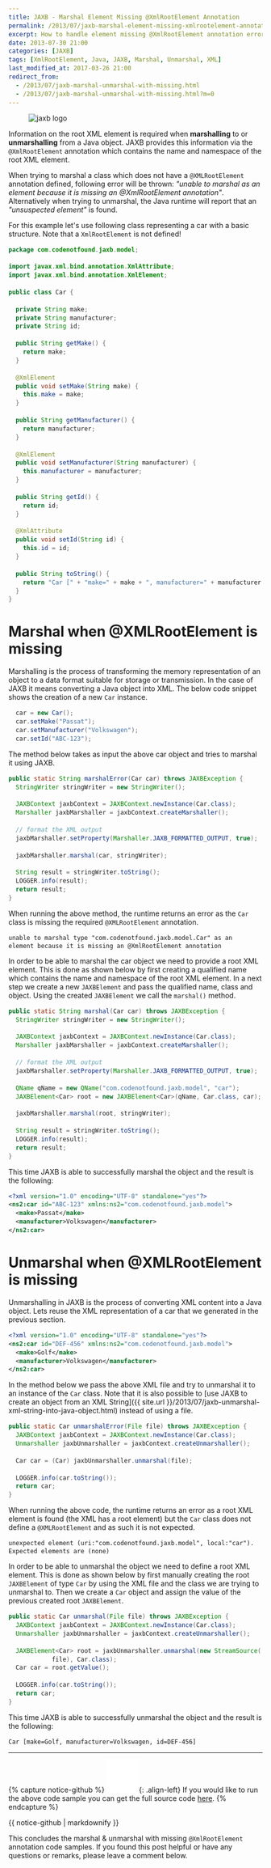 ```yaml
---
title: JAXB - Marshal Element Missing @XmlRootElement Annotation
permalink: /2013/07/jaxb-marshal-element-missing-xmlrootelement-annotation.html
excerpt: How to handle element missing @XmlRootElement annotation errors when trying to marshal a Java object using JAXB.
date: 2013-07-30 21:00
categories: [JAXB]
tags: [XmlRootElement, Java, JAXB, Marshal, Unmarshal, XML]
last_modified_at: 2017-03-26 21:00
redirect_from:
  - /2013/07/jaxb-marshal-unmarshal-with-missing.html
  - /2013/07/jaxb-marshal-unmarshal-with-missing.html?m=0
---
```


<figure>
    <img src="{{ site.url }}/assets/images/logos/jaxb-logo.png" alt="jaxb logo" class="logo">
</figure>

Information on the root XML element is required when **marshalling** to or **unmarshalling** from a Java object. JAXB provides this information via the `@XmlRootElement` annotation which contains the name and namespace of the root XML element.

When trying to marshal a class which does not have a `@XMLRootElement` annotation defined, following error will be thrown: <var>"unable to marshal as an element because it is missing an @XmlRootElement annotation"</var>. Alternatively when trying to unmarshal, the Java runtime will report that an <var>"unsuspected element"</var> is found.

For this example let's use following class representing a car with a basic structure. Note that a `XmlRootElement` is not defined!

``` java
package com.codenotfound.jaxb.model;

import javax.xml.bind.annotation.XmlAttribute;
import javax.xml.bind.annotation.XmlElement;

public class Car {

  private String make;
  private String manufacturer;
  private String id;

  public String getMake() {
    return make;
  }

  @XmlElement
  public void setMake(String make) {
    this.make = make;
  }

  public String getManufacturer() {
    return manufacturer;
  }

  @XmlElement
  public void setManufacturer(String manufacturer) {
    this.manufacturer = manufacturer;
  }

  public String getId() {
    return id;
  }

  @XmlAttribute
  public void setId(String id) {
    this.id = id;
  }

  public String toString() {
    return "Car [" + "make=" + make + ", manufacturer=" + manufacturer + ", id=" + id + "]";
  }
}
```

# Marshal when @XMLRootElement is missing

Marshalling is the process of transforming the memory representation of an object to a data format suitable for storage or transmission. In the case of JAXB it means converting a Java object into XML. The below code snippet shows the creation of a new `Car` instance.
``` java
  car = new Car();
  car.setMake("Passat");
  car.setManufacturer("Volkswagen");
  car.setId("ABC-123");
```

The method below takes as input the above car object and tries to marshal it using JAXB.

``` java
public static String marshalError(Car car) throws JAXBException {
  StringWriter stringWriter = new StringWriter();

  JAXBContext jaxbContext = JAXBContext.newInstance(Car.class);
  Marshaller jaxbMarshaller = jaxbContext.createMarshaller();

  // format the XML output
  jaxbMarshaller.setProperty(Marshaller.JAXB_FORMATTED_OUTPUT, true);

  jaxbMarshaller.marshal(car, stringWriter);

  String result = stringWriter.toString();
  LOGGER.info(result);
  return result;
}
```

When running the above method, the runtime returns an error as the `Car` class is missing the required `@XMLRootElement` annotation.

``` plaintext
unable to marshal type "com.codenotfound.jaxb.model.Car" as an
element because it is missing an @XmlRootElement annotation
```

In order to be able to marshal the car object we need to provide a root XML element. This is done as shown below by first creating a qualified name which contains the name and namespace of the root XML element. In a next step we create a new `JAXBElement` and pass the qualified name, class and object. Using the created `JAXBElement` we call the `marshal()` method.

``` java
public static String marshal(Car car) throws JAXBException {
  StringWriter stringWriter = new StringWriter();

  JAXBContext jaxbContext = JAXBContext.newInstance(Car.class);
  Marshaller jaxbMarshaller = jaxbContext.createMarshaller();

  // format the XML output
  jaxbMarshaller.setProperty(Marshaller.JAXB_FORMATTED_OUTPUT, true);

  QName qName = new QName("com.codenotfound.jaxb.model", "car");
  JAXBElement<Car> root = new JAXBElement<Car>(qName, Car.class, car);

  jaxbMarshaller.marshal(root, stringWriter);

  String result = stringWriter.toString();
  LOGGER.info(result);
  return result;
}
```

This time JAXB is able to successfully marshal the object and the result is the following:

``` xml
<?xml version="1.0" encoding="UTF-8" standalone="yes"?>
<ns2:car id="ABC-123" xmlns:ns2="com.codenotfound.jaxb.model">
  <make>Passat</make>
  <manufacturer>Volkswagen</manufacturer>
</ns2:car>
```

# Unmarshal when @XMLRootElement is missing

Unmarshalling in JAXB is the process of converting XML content into a Java object. Lets reuse the XML representation of a car that we generated in the previous section.

``` xml
<?xml version="1.0" encoding="UTF-8" standalone="yes"?>
<ns2:car id="DEF-456" xmlns:ns2="com.codenotfound.jaxb.model">
  <make>Golf</make>
  <manufacturer>Volkswagen</manufacturer>
</ns2:car>
```

In the method below we pass the above XML file and try to unmarshal it to an instance of the `Car` class. Note that it is also possible to [use JAXB to create an object from an XML String]({{ site.url }}/2013/07/jaxb-unmarshal-xml-string-into-java-object.html) instead of using a file.

``` java
public static Car unmarshalError(File file) throws JAXBException {
  JAXBContext jaxbContext = JAXBContext.newInstance(Car.class);
  Unmarshaller jaxbUnmarshaller = jaxbContext.createUnmarshaller();

  Car car = (Car) jaxbUnmarshaller.unmarshal(file);

  LOGGER.info(car.toString());
  return car;
}
```

When running the above code, the runtime returns an error as a root XML element is found (the XML has a root element) but the `Car` class does not define a `@XMLRootElement` and as such it is not expected.

``` plaintext
unexpected element (uri:"com.codenotfound.jaxb.model", local:"car").
Expected elements are (none)
```

In order to be able to unmarshal the object we need to define a root XML element. This is done as shown below by first manually creating the root `JAXBElement` of type `Car` by using the XML file and the class we are trying to unmarshal to. Then we create a `Car` object and assign the value of the previous created root `JAXBElement`.

``` java
public static Car unmarshal(File file) throws JAXBException {
  JAXBContext jaxbContext = JAXBContext.newInstance(Car.class);
  Unmarshaller jaxbUnmarshaller = jaxbContext.createUnmarshaller();

  JAXBElement<Car> root = jaxbUnmarshaller.unmarshal(new StreamSource(
            file), Car.class);
  Car car = root.getValue();

  LOGGER.info(car.toString());
  return car;
}
```

This time JAXB is able to successfully unmarshal the object and the result is the following:

``` plaintext
Car [make=Golf, manufacturer=Volkswagen, id=DEF-456]
```

---

{% capture notice-github %}
![github mark](/assets/images/logos/github-mark.png){: .align-left}
If you would like to run the above code sample you can get the full source code [here](https://github.com/code-not-found/jaxb/tree/master/jaxb-missing-rootelement).
{% endcapture %}
<div class="notice--info">{{ notice-github | markdownify }}</div>

This concludes the marshal & unmarshal with missing `@XmlRootElement` annotation code samples. If you found this post helpful or have any questions or remarks, please leave a comment below.